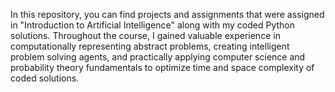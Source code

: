 In this repository, you can find projects and assignments that were assigned in "Introduction to Artificial Intelligence" along with my coded Python solutions. Throughout the course, I gained valuable experience in computationally representing abstract problems, creating intelligent problem solving agents, and practically applying computer science and probability theory fundamentals to optimize time and space complexity of coded solutions.
